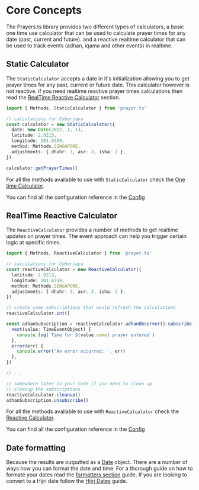 # Core Concepts

The Prayers.ts library provides two different types of calculators, a basic one time use calculator that can be used to calculate prayer times for any date (past, current and future). and a reactive realtime calculator that can be used to track events (adhan, iqama and other events) in realtime.

## Static Calculator

The `StaticCalculator` accepts a date in it's initialization allowing you to get prayer times for any past, current or future date. This calculator however is not reactive. if you need realtime reactive prayer times calculations then read the [RealTime Reactive Calculator](#realtime-reactive-calculator) section.

```ts
import { Methods, StaticCalculator } from 'prayer.ts'

// calculations for Cyberjaya
const calculator = new StaticCalculator({
  date: new Date(2022, 1, 1),
  latitude: 2.9213,
  longitude: 101.6559,
  method: Methods.SINGAPORE,
  adjustments: { dhuhr: 3, asr: 3, isha: 2 },
})

calculator.getPrayerTimes()
```

For all the methods available to use with `StaticCalculator` check the [One time Calculator](./one-time-calculator.md).

You can find all the configuration reference in the [Config](../config.md)

## RealTime Reactive Calculator

The `ReactiveCalculator` provides a number of methods to get realtime updates on prayer times. The event approach can help you trigger certain logic at specific times.

```ts
import { Methods, ReactiveCalculator } from 'prayer.ts'

// calculations for Cyberjaya
const reactiveCalculator = new ReactiveCalculator({
  latitude: 2.9213,
  longitude: 101.6559,
  method: Methods.SINGAPORE,
  adjustments: { dhuhr: 3, asr: 3, isha: 2 },
})

// create some subscriptions that would refresh the calculations
reactiveCalculator.int()

const adhanSubscription = reactiveCalculator.adhanObserver().subscribe({
  next(value: TimeEventObject) {
    console.log(`Time for ${value.name} prayer entered`)
  },
  error(err) {
    console.error('An error occurred: ', err)
  },
})

// ...

// somewhere later in your code if you need to clean up
// cleanup the subscriptions
reactiveCalculator.cleanup()
adhanSubscription.unsubscribe()
```

For all the methods available to use with `ReactiveCalculator` check the [Reactive Calculator](./reactive-calculator.md).

You can find all the configuration reference in the [Config](../config.md)

## Date formatting

Because the results are outputted as a [Date](https://developer.mozilla.org/en-US/docs/Web/JavaScript/Reference/Global_Objects/Date) object. There are a number of ways how you can format the date and time. For a thorough guide on how to formate your dates read the [formatters section](./formatters.md) guide. If you are looking to convert to a Hijri date follow the [Hijri Dates](./hijri.md) guide.
